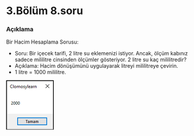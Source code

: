 # 3.Bölüm 8.soru

### Açıklama

Bir Hacim Hesaplama Sorusu:
* Soru: Bir içecek tarifi, 2 litre su eklemenizi istiyor. Ancak, ölçüm kabınız sadece mililitre cinsinden ölçümler gösteriyor. 2 litre su kaç mililitredir?
* Açıklama: Hacim dönüşümünü uygulayarak litreyi mililitreye çevirin. 
* 1 litre = 1000 mililitre.

![Bolum 3-Soru 8](Bolum3_8.png)